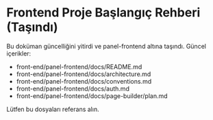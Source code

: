 # Frontend Proje Başlangıç Rehberi (Taşındı)

Bu doküman güncelliğini yitirdi ve panel-frontend altına taşındı. Güncel içerikler:

- front-end/panel-frontend/docs/README.md
- front-end/panel-frontend/docs/architecture.md
- front-end/panel-frontend/docs/conventions.md
- front-end/panel-frontend/docs/auth.md
- front-end/panel-frontend/docs/page-builder/plan.md

Lütfen bu dosyaları referans alın.
